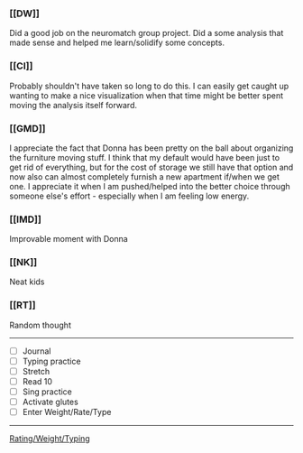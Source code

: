 ### [[DW]]
Did a good job on the neuromatch group project. Did a some analysis that made sense and helped me learn/solidify some concepts.

### [[CI]]
Probably shouldn't have taken so long to do this. I can easily get caught up wanting to make a nice visualization when that time might be better spent moving the analysis itself forward.

### [[GMD]]
I appreciate the fact that Donna has been pretty on the ball about organizing the furniture moving stuff. I think that my default would have been just to get rid of everything, but for the cost of storage we still have that option and now also can almost completely furnish a new apartment if/when we get one. I appreciate it when I am pushed/helped into the better choice through someone else's effort - especially when I am feeling low energy.

### [[IMD]]
Improvable moment with Donna

### [[NK]]
Neat kids

### [[RT]]
Random thought

---
- [ ] Journal
- [ ] Typing practice
- [ ] Stretch
- [ ] Read 10
- [ ] Sing practice
- [ ] Activate glutes
- [ ] Enter Weight/Rate/Type
---

[Rating/Weight/Typing](https://docs.google.com/spreadsheets/d/1p6cinTqipnxyiSCgPBAWp2cAHA5q6P0NL58bNCxedCY/edit#gid=0)
